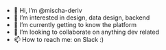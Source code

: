 - 👋 Hi, I’m @mischa-deriv
- 👀 I’m interested in design, data design, backend
- 🌱 I’m currently getting to know the platform
- 💞️ I’m looking to collaborate on anything dev related
- 📫 How to reach me: on Slack :)

<!---
mischa-deriv/mischa-deriv is a ✨ special ✨ repository because its `README.md` (this file) appears on your GitHub profile.
You can click the Preview link to take a look at your changes.
--->
